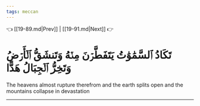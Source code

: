 ```yaml
---
tags: meccan
---
```


👈 [[19-89.md|Prev]] | [[19-91.md|Next]] 👉

# تَكَادُ ٱلسَّمَٰوَٰتُ يَتَفَطَّرۡنَ مِنۡهُ وَتَنشَقُّ ٱلۡأَرۡضُ وَتَخِرُّ ٱلۡجِبَالُ هَدًّا

The heavens almost rupture therefrom and the earth splits open and the mountains collapse in devastation

---

